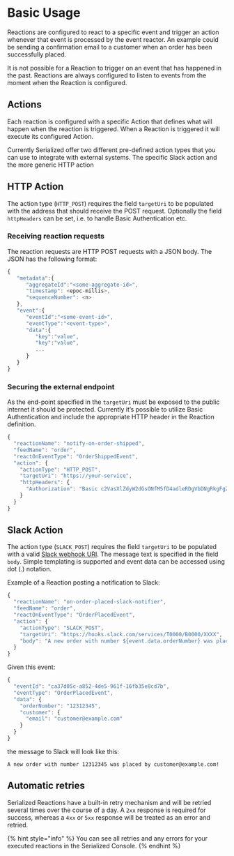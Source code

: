 # Basic Usage

Reactions are configured to react to a specific event and trigger an action whenever that event is processed by the event reactor. An example could be sending a confirmation email to a customer when an order has been successfully placed.

It is not possible for a Reaction to trigger on an event that has happened in the past. Reactions are always configured to listen to events from the moment when the Reaction is configured.

## Actions

Each reaction is configured with a specific Action that defines what will happen when the reaction is triggered. When a Reaction is triggered it will execute its configured Action.

Currently Serialized offer two different pre-defined action types that you can use to integrate with external systems. The specific Slack action and the more generic HTTP action

## HTTP Action

The action type \(`HTTP_POST`\) requires the field `targetUri` to be populated with the address that should receive the POST request. Optionally the field `httpHeaders` can be set, i.e. to handle Basic Authentication etc.

### Receiving reaction requests

The reaction requests are HTTP POST requests with a JSON body. The JSON has the following format:

```javascript
{  
   "metadata":{  
      "aggregateId":"<some-aggregate-id>",
      "timestamp": <epoc-millis>,
      "sequenceNumber": <n>
   },
   "event":{  
      "eventId":"<some-event-id>",
      "eventType":"<event-type>",
      "data":{  
         "key":"value",
         "key":"value",
         ...
      }
   }
}
```

### Securing the external endpoint

As the end-point specified in the `targetUri` must be exposed to the public internet it should be protected. Currently it’s possible to utilize Basic Authentication and include the appropriate HTTP header in the Reaction definition.

```javascript
{
  "reactionName": "notify-on-order-shipped",
  "feedName": "order",
  "reactOnEventType": "OrderShippedEvent",
  "action": {
    "actionType": "HTTP_POST",
    "targetUri": "https://your-service",
    "httpHeaders": {
      "Authorization": "Basic c2VasXlZdyW2dGsONfM5fD4adleRDgVbDNgRkgFgZUpgoxgNHdsg15QktFcm1ndjI="
    }    
  }
}
```

## Slack Action

The action type \(`SLACK_POST`\) requires the field `targetUri` to be populated with a valid [Slack webhook URI](https://api.slack.com/incoming-webhooks). The message text is specified in the field `body`. Simple templating is supported and event data can be accessed using dot \(.\) notation.

Example of a Reaction posting a notification to Slack:

```javascript
{
  "reactionName": "on-order-placed-slack-notifier",
  "feedName": "order",
  "reactOnEventType": "OrderPlacedEvent",
  "action": {
    "actionType": "SLACK_POST",
    "targetUri": "https://hooks.slack.com/services/T0000/B0000/XXXX",
    "body": "A new order with number ${event.data.orderNumber} was placed by ${event.data.customer.email}!"
  }
}
```

Given this event:

```javascript
{
  "eventId": "ca37d05c-a852-4de5-961f-16fb35e8cd7b",
  "eventType": "OrderPlacedEvent",
  "data": {  
    "orderNumber": "12312345",
    "customer": {
      "email": "customer@example.com"
    }
  }
}
```

the message to Slack will look like this:

`A new order with number 12312345 was placed by customer@example.com!`

## Automatic retries

Serialized Reactions have a built-in retry mechanism and will be retried several times over the course of a day. A `2xx` response is required for success, whereas a `4xx` or `5xx` response will be treated as an error and retried.

{% hint style="info" %}
You can see all retries and any errors for your executed reactions in the Serialized Console.
{% endhint %}


